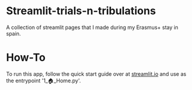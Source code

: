# Streamlit-trials-n-tribulations
A collection of streamlit pages that I made during my Erasmus+ stay in spain.

# How-To
To run this app, follow the quick start guide over at [streamlit.io](https://docs.streamlit.io/library/get-started/installation) and use as the entrypoint '1_🏠_Home.py'.  
